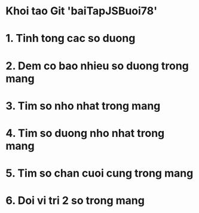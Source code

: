 # Khoi tao Git 'baiTapJSBuoi78'
# 1. Tinh tong cac so duong
# 2. Dem co bao nhieu so duong trong mang
# 3. Tim so nho nhat trong mang
# 4. Tim so duong nho nhat trong mang
# 5. Tim so chan cuoi cung trong mang
# 6. Doi vi tri 2 so trong mang